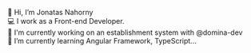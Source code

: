👋 Hi, I’m Jonatas Nahorny <br> 💻 I work as a Front-end Developer. <br> 🌱 I'm currently working on an establishment system with @domina-dev <br>🎈 I’m currently learning Angular Framework, TypeScript...


<!---
jonatasnahorny/jonatasnahorny is a ✨ special ✨ repository because its `README.md` (this file) appears on your GitHub profile.
You can click the Preview link to take a look at your changes.
--->
